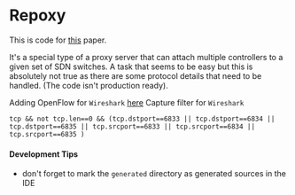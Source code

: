 # Repoxy
This is code for [this](https://ieeexplore.ieee.org/document/8455887/) paper.

It's a special type of a proxy server that can attach multiple controllers to a given set of SDN switches. A task that seems to be easy but this is absolutely not true as there are some protocol details that need to be handled. (The code isn't production ready).


Adding OpenFlow for `Wireshark` [here](http://xmodulo.com/monitor-openflow-messages.html)
Capture filter for `Wireshark`

```
tcp && not tcp.len==0 && (tcp.dstport==6833 || tcp.dstport==6834 || tcp.dstport==6835 || tcp.srcport==6833 || tcp.srcport==6834 || tcp.srcport==6835 )
```

#### Development Tips
- don't forget to mark the `generated` directory as generated sources in the IDE 
